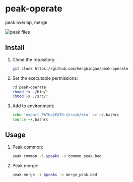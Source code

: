# peak-operate
peak overlap, merge

![peak files]()



## **Install**

1. Clone the repository:

    ```bash
    git clone https://github.com/hengbingao/peak-operate
    ```

2. Set the executable permissions:

    ```bash
    cd peak-operate
    chmod +x ./bin/*
    chmod +x ./src/*
    ```

3. Add to environment:

    ```bash
    echo 'export PATH=$PATH:$trash/bin' >> ~/.bashrc
    source ~/.bashrc
    ```
## **Usage**


1. Peak common:

    ```bash
    peak common -i $peaks -o common_peak.bed
    ```

2. Peak merge:

    ```bash
    peak merge -i $peaks -o merge_peak.bed
    ```

